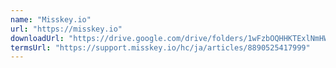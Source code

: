 ```yaml
---
name: "Misskey.io"
url: "https://misskey.io"
downloadUrl: "https://drive.google.com/drive/folders/1wFzbOQHHKTExlNmHWZVG91s-xYv-7tvq"
termsUrl: "https://support.misskey.io/hc/ja/articles/8890525417999"
---
```

